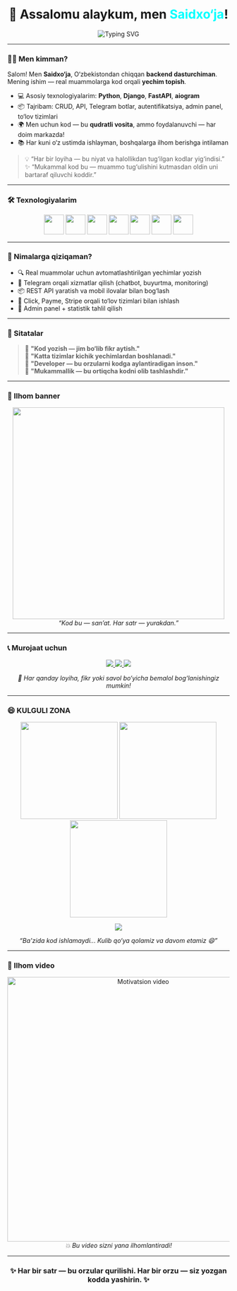 <h1 align="center">👋 Assalomu alaykum, men <span style="color:#00FFFF;">Saidxo‘ja</span>!</h1>

<p align="center">
  <img 
    src="https://readme-typing-svg.demolab.com?font=Fira+Code&weight=500&size=24&pause=1000&color=00F7FF&center=true&vCenter=true&width=1000&lines=🚀+Kod+mening+tilim,+fikrlarimning+ohangi.;🛠️+Har+bir+satr+yechimga+yo‘l+ochadi.;🎯+Dasturlash+bu+ijod,+ijod+esa+tasavvur+chegarasizligidir.;💬+Kod+–+jim+turib+dunyoga+gapirishdir.;🌱+Kundalik+1%+o‘sish+–+abadiy+motivatsiya.;🤝+Texnologiya+–+inson+hajmdagi+muammoni+automatlashtirishdir.;✨+Har+kichik+g‘oya+katta+natijaga+aylanishi+mumkin."
    alt="Typing SVG"
  />
</p>

---

### 👨‍💻 Men kimman?

Salom! Men **Saidxo‘ja**, O‘zbekistondan chiqqan **backend dasturchiman**.  
Mening ishim — real muammolarga kod orqali **yechim topish**.

- 💻 Asosiy texnologiyalarim: **Python**, **Django**, **FastAPI**, **aiogram**
- 📦 Tajribam: CRUD, API, Telegram botlar, autentifikatsiya, admin panel, to‘lov tizimlari
- 🌍 Men uchun kod — bu **qudratli vosita**, ammo foydalanuvchi — har doim markazda!
- 📚 Har kuni o‘z ustimda ishlayman, boshqalarga ilhom berishga intilaman

> 💡 “Har bir loyiha — bu niyat va halollikdan tug‘ilgan kodlar yig‘indisi.”  
> ✨ “Mukammal kod bu — muammo tug‘ulishini kutmasdan oldin uni bartaraf qiluvchi koddir.”

---

### 🛠 Texnologiyalarim

<p align="center">
  <img src="https://cdn.jsdelivr.net/gh/devicons/devicon/icons/python/python-original.svg" width="45"/>
  <img src="https://cdn.jsdelivr.net/gh/devicons/devicon/icons/django/django-plain.svg" width="45"/>
  <img src="https://cdn.jsdelivr.net/gh/devicons/devicon/icons/fastapi/fastapi-original.svg" width="45"/>
  <img src="https://cdn.jsdelivr.net/gh/devicons/devicon/icons/postgresql/postgresql-original.svg" width="45"/>
  <img src="https://cdn.jsdelivr.net/gh/devicons/devicon/icons/html5/html5-original.svg" width="45"/>
  <img src="https://cdn.jsdelivr.net/gh/devicons/devicon/icons/css3/css3-original.svg" width="45"/>
  <img src="https://cdn.jsdelivr.net/gh/devicons/devicon/icons/javascript/javascript-original.svg" width="45"/>
</p>

---

### 🌱 Nimalarga qiziqaman?

- 🔍 Real muammolar uchun avtomatlashtirilgan yechimlar yozish
- 🤖 Telegram orqali xizmatlar qilish (chatbot, buyurtma, monitoring)
- 📦 REST API yaratish va mobil ilovalar bilan bog‘lash
- 💸 Click, Payme, Stripe orqali to‘lov tizimlari bilan ishlash
- 🧩 Admin panel + statistik tahlil qilish

---

### 💬 Sitatalar

> 🧠 **"Kod yozish — jim bo‘lib fikr aytish."**  
> 🔧 **"Katta tizimlar kichik yechimlardan boshlanadi."**  
> 💭 **"Developer — bu orzularni kodga aylantiradigan inson."**  
> 🎯 **"Mukammallik — bu ortiqcha kodni olib tashlashdir."**

---

### 🎨 Ilhom banner

<p align="center">
  <img src="https://media.giphy.com/media/qgQUggAC3Pfv687qPC/giphy.gif" width="480" />
  <br/>
  <i>“Kod bu — san’at. Har satr — yurakdan.”</i>
</p>

---

### 📞 Murojaat uchun

<p align="center">
  <a href="https://t.me/saidxooja" target="_blank">
    <img src="https://img.shields.io/badge/Telegram-Contact-blue?style=for-the-badge&logo=telegram&logoColor=white" />
  </a>
  <a href="mailto:ekshinsaidxoja@gmail.com" target="_blank">
    <img src="https://img.shields.io/badge/Email-Gmail-red?style=for-the-badge&logo=gmail&logoColor=white" />
  </a>
  <a href="https://github.com/saidxooja" target="_blank">
    <img src="https://img.shields.io/badge/GitHub-saidxooja-black?style=for-the-badge&logo=github&logoColor=white" />
  </a>
</p>

<p align="center">
  <i>💬 Har qanday loyiha, fikr yoki savol bo‘yicha bemalol bog‘lanishingiz mumkin!</i>
</p>

---

### 😄 KULGULI ZONA

<p align="center">
  <img src="https://media.giphy.com/media/3o7btPCcdNniyf0ArS/giphy.gif" width="220" />
  <img src="https://media.giphy.com/media/f9k1tV7HyORcngKF8v/giphy.gif" width="220" />
  <img src="https://media.giphy.com/media/XHAv3Gzpt3svq/giphy.gif" width="220" />
</p>

<p align="center">
  <img src="https://readme-jokes.vercel.app/api?hideBorder&bgColor=%230d1117&qColor=%23FFD700&aColor=%23FFFFFF" />
</p>

<p align="center"><i>“Ba'zida kod ishlamaydi... Kulib qo‘ya qolamiz va davom etamiz 😄”</i></p>

---

### 🎥 Ilhom video

<p align="center">
  <a href="https://www.youtube.com/watch?v=mrHNSanmqQ4" target="_blank">
    <img src="https://img.youtube.com/vi/mrHNSanmqQ4/maxresdefault.jpg" width="600" alt="Motivatsion video">
  </a>
  <br/>
  <i>💥 Bu video sizni yana ilhomlantiradi!</i>
</p>

---

<h3 align="center">✨ Har bir satr — bu orzular qurilishi. Har bir orzu — siz yozgan kodda yashirin. ✨</h3>
